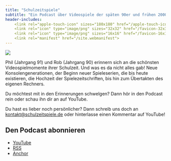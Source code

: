 ```yaml
---
title: "Schulzeitspiele"
subtitle: "Ein Podcast über Videospiele der späten 90er und frühen 2000er"
header-includes:
    <link rel="apple-touch-icon" sizes="180x180" href="/apple-touch-icon.png">
    <link rel="icon" type="image/png" sizes="32x32" href="/favicon-32x32.png">
    <link rel="icon" type="image/png" sizes="16x16" href="/favicon-16x16.png">
    <link rel="manifest" href="/site.webmanifest">
---
```


![](https://www.wisst-ihr-noch.de/wp-content/uploads/2021/05/b-die-schlechtesten-videospiele-aller-zeiten-scaled.jpg)

Phil (Jahrgang 91) und Rob (Jahrgang 90) erinnern sich an die schönsten Videospielmomente ihrer Schulzeit. Und was es da nicht alles gab! Neue Konsolengenerationen, der Beginn neuer Spieleserien, die bis heute existieren, die Hochzeit der Spielezeitschriften, bis hin zum Übertakten des eigenen Rechners.

Du möchtest mit in den Erinnerungen schwelgen? Dann hör in den Podcast rein oder schau ihn dir an auf YouTube.

Du hast es lieber noch persönlicher? Dann schreib uns doch an kontakt@schulzeitspiele.de oder hinterlasse einen Kommentar auf YouTube!

## Den Podcast abonnieren

- [YouTube](https://www.youtube.com/channel/UCPfUVJfYnsnr31DPQ3EkOow)
- [RSS](https://schulzeitspiele.de/rss)
- [Anchor](https://anchor.fm/schulzeitspiele.de)